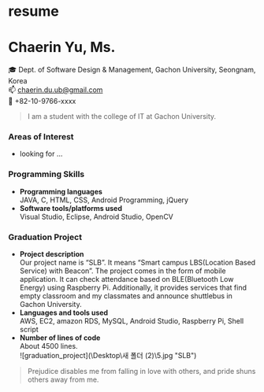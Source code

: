 # resume
Chaerin Yu, Ms.
================  
:mortar_board: Dept. of Software Design & Management, Gachon University, Seongnam, Korea  
:mailbox: chaerin.du.ub@gmail.com  
:calling: +82-10-9766-xxxx

> I am a student with the college of IT at Gachon University.  



### Areas of Interest
  * looking for ...


### Programming Skills  
  * **Programming languages**  
­	JAVA, C, HTML, CSS, Android Programming, jQuery
  * **Software tools/platforms used**  
­	Visual Studio, Eclipse, Android Studio,  OpenCV


### Graduation Project
  * **Project description**  
    Our project name is “SLB”. It means “Smart campus LBS(Location Based Service) with Beacon”. The project comes in the form of mobile application. It can check attendance based on BLE(Bluetooth Low Energy) using Raspberry Pi. Additionally, it provides services that find empty classroom and my classmates and announce shuttlebus in Gachon University.
  * **Languages and tools used**  
    AWS, EC2, amazon RDS, MySQL, Android Studio, Raspberry Pi, Shell script
  * **Number of lines of code**  
    About 4500 lines.  
![graduation_project](\Desktop\새 폴더 (2)\5.jpg "SLB")

> Prejudice disables me from falling in love with others, and pride shuns others away from me.  
